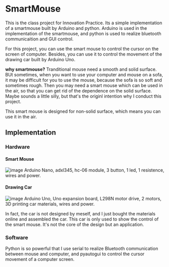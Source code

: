 # SmartMouse
This is the class project for Innovation Practice. Its a simple implementation of a smartmouse built by Arduino and python. Arduino is used in the implementation of the smartmouse, and python is used to realize bluetooth communicaition and GUI control. 

For this project, you can use the smart mouse to control the cursor on the screen of computer. Besides, you can use it to control the movement of the drawing car built by Arduino Uno.

**why smartmouse?**
Tranditional mouse need a smooth and solid surface. BUt sometimes, when you want to use your computer and mouse on a sofa, it may be difficult for you to use the mouse, because the sofa is so soft and sometimes rough. Then you may need a smart mouse which can be used in the air, so that you can get rid of the dependence on the solid surface. Maybe sounds a little silly, but that's the originl intention why I conduct this project. 

This smart mouse is designed for non-solid surface, which means you can use it in the air. 

## Implementation

### Hardware
#### Smart Mouse
![image](https://user-images.githubusercontent.com/71683792/137585064-d9e89662-c9ad-4f06-9493-e6558c085deb.png)
Arduino Nano, adxl345, hc-06 module, 3 button, 1 led, 1 resistence, wires and power.

#### Drawing Car
![image](https://user-images.githubusercontent.com/71683792/137585076-6dc9d784-2310-434b-984a-dd3b422f529b.png)
Arduino Uno, Uno expansion board, L298N motor drive, 2 motors, 3D printing car materials, wires and power. 

In fact, the car is not designed by meself, and I just bought the materials online and assembled the car. This car is only used to show the control of the smart mouse. It's not the core of the design but an application.

### Software
Python is so powerful that I use serial to realize Bluetooth communication between mouse and computer, and pyautogui to control the cursor movement of a computer screen. 
